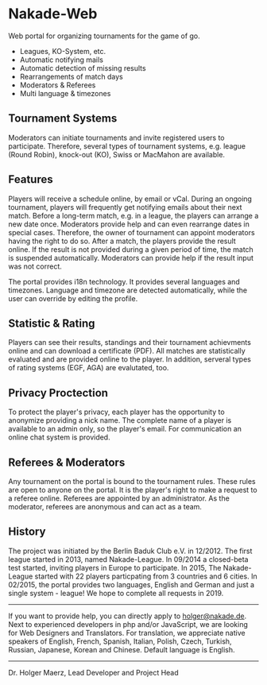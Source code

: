# Nakade-Web
Web portal for organizing tournaments for the game of go.

* Leagues, KO-System, etc.
* Automatic notifying mails
* Automatic detection of missing results
* Rearrangements of match days
* Moderators & Referees
* Multi language & timezones


Tournament Systems
------------------
Moderators can initiate tournaments and invite registered users to participate. 
Therefore, several types of tournament systems, e.g. league (Round Robin), 
knock-out (KO), Swiss or MacMahon are available.

Features
--------
Players will receive a schedule online, by email or vCal. During an ongoing tournament, 
players will frequently get notifying emails about their next match. 
Before a long-term match, e.g. in a league, the players can arrange a new date once.
Moderators provide help and can even rearrange dates in special cases.
Therefore, the owner of tournament can appoint moderators having the right to do so. 
After a match, the players provide the result online. If the result is not provided during 
a given period of time, the match is suspended automatically.
Moderators can provide help if the result input was not correct.

The portal provides i18n technology. It provides several languages and timezones. Language and timezone 
are detected automatically, while the user can override by editing the profile.

Statistic & Rating
------------------
Players can see their results, standings and their tournament achievments online 
and can download a certificate (PDF).
All matches are statistically evaluated and are provided online to the player. In addition, 
serveral types of rating systems (EGF, AGA) are evalutated, too.

Privacy Proctection
-------------------
To protect the player's privacy, each player has the opportunity to anonymize providing 
a nick name. The complete name of a player is available to an admin only, so the player's
email. For communication an online chat system is provided.

Referees & Moderators
---------------------
Any tournament on the portal is bound to the tournament rules. These rules are open to anyone
on the portal. It is the player's right to make a request to a referee online. 
Referees are appointed by an administrator. As the moderator, referees are anonymous and can act 
as a team.

History
-------
The project was initiated by the Berlin Baduk Club e.V. in 12/2012. The first league started in 2013, 
named Nakade-League. In 09/2014 a closed-beta test started, inviting players in Europe to participate.
In 2015, The Nakade-League started with 22 players particpating from 3 countries and 6 cities.
In 02/2015, the portal provides two languages, English and German and just a single system  - league!
We hope to complete all requests in 2019. 

*****************
If you want to provide help, you can directly apply to holger@nakade.de.
Next to experienced developers in php and/or JavaScript, we are looking for Web Designers and Translators.
For translation, we appreciate native speakers of English, French, Spanish, Italian, Polish, Czech, Turkish,
Russian, Japanese, Korean and Chinese. Default language is English.

*******************
Dr. Holger Maerz, Lead Developer and Project Head
